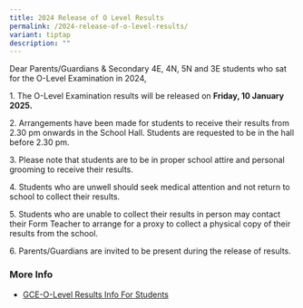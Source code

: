 ```yaml
---
title: 2024 Release of O Level Results
permalink: /2024-release-of-o-level-results/
variant: tiptap
description: ""
---
```

<p>Dear Parents/Guardians &amp; Secondary 4E, 4N, 5N and 3E students who
sat for the O-Level Examination in 2024,</p>
<p>1. The O-Level Examination results will be released on <strong>Friday, 10 January 2025.</strong>
</p>
<p>2. Arrangements have been made for students to receive their results from
2.30 pm onwards in the School Hall. Students are requested to be in the
hall before 2.30 pm.</p>
<p>3. Please note that students are to be in proper school attire and personal
grooming to receive their results.</p>
<p>4. Students who are unwell should seek medical attention and not return
to school to collect their results.</p>
<p>5. Students who are unable to collect their results in person may contact
their Form Teacher to arrange for a proxy to collect a physical copy of
their results from the school.</p>
<p>6. Parents/Guardians are invited to be present during the release of results.</p>
<h3>More Info</h3>
<ul data-tight="true" class="tight">
<li>
<p><a href="/2024-gce-o-level-results-release-info-for-students/" rel="noopener nofollow" target="_blank">GCE-O-Level Results Info For Students</a>
</p>
</li>
</ul>
<p></p>